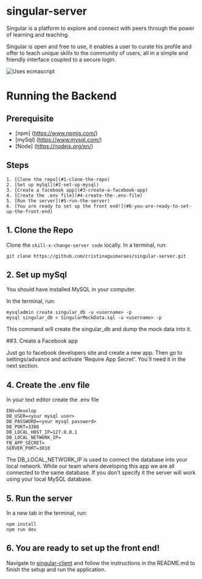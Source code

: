 # singular-server

Singular is a platform to explore and connect with peers through the power of learning and teaching.

Singular is open and free to use, it enables a user to curate his profile and offer to teach unique skills to the community of users, all in a simple and friendly interface coupled to a secure login.

![Uses ecmascript](https://forthebadge.com/images/badges/uses-js.svg)

# Running the Backend

## Prerequisite
- [npm] (https://www.npmjs.com/)  
- [mySql] (https://www.mysql.com/)
- [Node] (https://nodejs.org/en/)

## Steps
    1. [Clone the repo](#1-clone-the-repo)
    2. [Set up mySql](#2-set-up-mysql)
    3. [Create a facebook app](#3-create-a-facebook-app)
    4. [Create the .env file](#4-create-the-.env-file)
    5. [Run the server](#5-run-the-server)
    6. [You are ready to set up the front end!](#6-you-are-ready-to-set-up-the-front-end)

## 1. Clone the Repo

Clone the `skill-x-change-server code` locally. In a terminal, run:

  `git clone https://github.com/cristinaguimaraes/singular-server.git`

## 2. Set up mySql

You should have installed MySQL in your computer. 

In the terminal, run:

```
mysqladmin create singular_db -u <username> -p
mysql singular_db < SingularMockData.sql -u <username> -p
```

This command will create the singular_db and dump the mock data into it.

##3. Create a Facebook app 

Just go to facebook developers site and create a new app. Then go to settings/advance and activate 'Require App Secret'. You'll need it in the next section.

## 4. Create the .env file

In your text editor create the .env file

 ```
ENV=develop
DB_USER=<your mysql user>
DB_PASSWORD=<your mysql password>
DB_PORT=3306
DB_LOCAL_HOST_IP=127.0.0.1
DB_LOCAL_NETWORK_IP=
FB_APP_SECRET=
SERVER_PORT=3010
 ```
The DB_LOCAL_NETWORK_IP is used to connect the database into your local network. While our team where developing this app we are all connected to the same database. If you don't specify it  the server will work using your local MySQL database.

## 5. Run the server

In a new tab in the terminal, run:
```
npm install
npm run dev
```

## 6. You are ready to set up the front end!

Navigate to [singular-client](https://github.com/CKGHarju/singular-client) and follow the instructions in the README.md to finish the setup and run the application.
